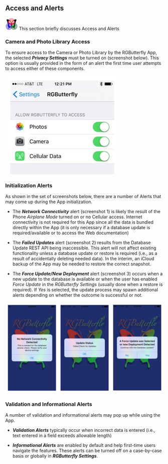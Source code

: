 ## Access and Alerts

![RGButterfly Logo](images/RGButterfly_Logo.png) This section briefly discusses Access and Alerts

### Camera and Photo Library Access

To ensure access to the Camera or Photo Library by the RGButterfly App, the selected ___Privacy Settings___ must be turned on (screenshot below). This option is usually provided in the form of an alert the first time user attempts to access either of these components.

![Privacy Settings](images/PrivacySettings.jpg)


### Initialization Alerts

As shown in the set of screenshots below, there are a number of Alerts that may come up during the App initialization.
* The ___Network Connectivity___ alert (screenshot 1) is likely the result of the Phone _Airplane Mode_ turned on or no Cellular access. Internet connectivity is not required for this App since all the data is bundled directly within the App (it is only necessary if a database update is required/available or to access the Web documentation)

* The ___Failed Updates___ alert (screenshot 2) results from the Database Update REST API being inaccessible. This alert will not affect existing functionality unless a database update or restore is required (i.e., as a result of accidentally deleting needed data). In the interim, an iCloud backup of the App may be needed to restore the correct snapshot.

* The ___Force Update/New Deployment___ alert (screenshot 3) occurs when a new update to the database is available or when the user has enabled _Force Update_ in the _RGButterfly Settings_ (usually done when a restore is required). If _Yes_ is selected, the update process may spawn additional alerts depending on whether the outcome is successful or not.

![Initial Alerts](images/InitialAlerts.jpg)


### Validation and Informational Alerts

A number of validation and informational alerts may pop up while using the App.

* ___Validation Alerts___ typically occur when incorrect data is entered (i.e., text entered in a field exceeds allowable length)

* ___Informational Alerts___ are enabled by default and help first-time users navigate the features. These alerts can be turned off on a case-by-case basis or globally in ___RGButterfly Settings___.

